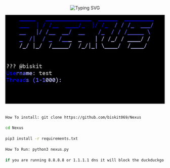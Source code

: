 <p align="center">
  <img src="https://readme-typing-svg.demolab.com?font=Fira+Code&pause=1000&color=0BF700&width=435&lines=More+Websites+Coming+Soon" alt="Typing SVG">
</p>

![Screenshot](https://github.com/biskit069/Nexus/blob/main/Nexus.png)
```bash

How To install: git clone https://github.com/biskit069/Nexus

cd Nexus

pip3 install -r requirements.txt

How To Run: python3 nexus.py

if you are running 8.8.8.8 or 1.1.1.1 dns it will block the duckduckgo links

